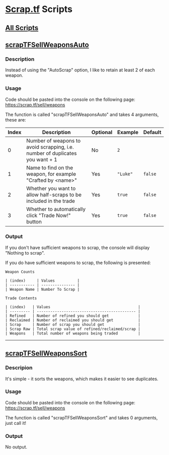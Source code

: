 # [Scrap.tf][scrap-tf] Scripts

## [All Scripts][scraptfscripts-all-raw]

## [scrapTFSellWeaponsAuto][scraptfsellweaponsauto-raw]

### Description

Instead of using the "AutoScrap" option, I like to retain at least 2 of each weapon.

### Usage

Code should be pasted into the console on the following page: https://scrap.tf/sell/weapons

The function is called "scrapTFSellWeaponsAuto" and takes 4 arguments, these are:

| Index | Description                                                                  | Optional | Example  | Default |
| ----- | ---------------------------------------------------------------------------- | -------- | -------- | ------- |
| 0     | Number of weapons to avoid scrapping, i.e. number of duplicates you want + 1 | No       | `2`      |         |
| 1     | Name to find on the weapon, for example "Crafted by \<name>"                 | Yes      | `"Luke"` | `false` |
| 2     | Whether you want to allow half-scraps to be included in the trade            | Yes      | `true`   | `false` |
| 3     | Whether to automatically click "Trade Now!" button                           | Yes      | `true`   | `false` |

### Output

If you don't have sufficient weapons to scrap, the console will display "Nothing to scrap".

If you do have sufficient weapons to scrap, the following is presented:

```
Weapon Counts

| (index)     | Values          |
| ----------- | --------------- |
| Weapon Name | Number To Scrap |

Trade Contents

| (index)   | Values                                       |
| --------- | -------------------------------------------- |
| Refined   | Number of refined you should get             |
| Reclaimed | Number of reclaimed you should get           |
| Scrap     | Number of scrap you should get               |
| Scrap Raw | Total scrap value of refined/reclaimed/scrap |
| Weapons   | Total number of weapons being traded         |
```

---

## [scrapTFSellWeaponsSort][scraptfsellweaponssort-raw]

### Descripion

It's simple - it sorts the weapons, which makes it easier to see duplicates.

### Usage

Code should be pasted into the console on the following page: https://scrap.tf/sell/weapons

The function is called "scrapTFSellWeaponsSort" and takes 0 arguments, just call it!

### Output

No output.

[scrap-tf]: https://scrap.tf
[scraptfscripts-all-raw]: https://raw.githubusercontent.com/lukesrw/scrap-tf/master/js/scripts.js
[scraptfsellweaponsauto-raw]: https://raw.githubusercontent.com/lukesrw/scrap-tf/master/js/scrapTFSellWeaponsAuto.js
[scraptfsellweaponssort-raw]: https://raw.githubusercontent.com/lukesrw/scrap-tf/master/js/scrapTFSellWeaponsSort.js
